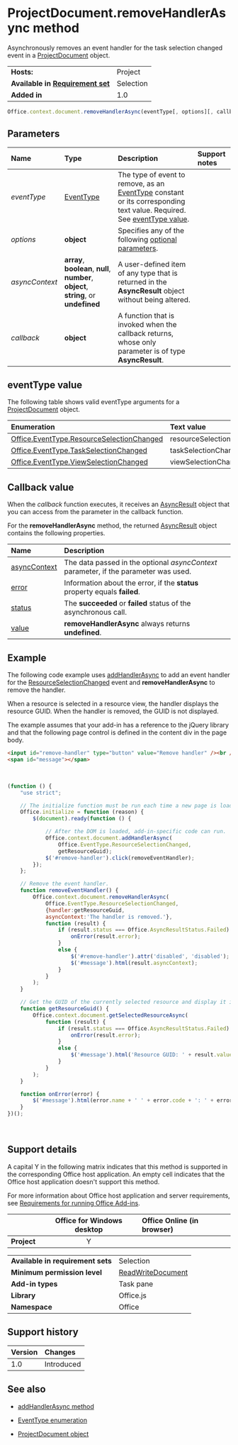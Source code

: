 

# ProjectDocument.removeHandlerAsync method
Asynchronously removes an event handler for the task selection changed event in a [ProjectDocument](https://dev.office.com/reference/add-ins/shared/projectdocument.projectdocument) object.

|||
|:-----|:-----|
|**Hosts:**|Project|
|**Available in [Requirement set](../../docs/overview/specify-office-hosts-and-api-requirements.md)**|Selection|
|**Added in**|1.0|

```js
Office.context.document.removeHandlerAsync(eventType[, options][, callback]);
```


## Parameters
|**Name**|**Type**|**Description**|**Support notes**|
|:-----|:-----|:-----|:-----|
|_eventType_|[EventType](https://dev.office.com/reference/add-ins/shared/eventtype-enumeration)|The type of event to remove, as an [EventType](https://dev.office.com/reference/add-ins/shared/eventtype-enumeration) constant or its corresponding text value. Required. See [eventType value](#eventtype-value). ||
|_options_|**object**|Specifies any of the following [optional parameters](../../docs/develop/asynchronous-programming-in-office-add-ins.md#passing-optional-parameters-to-asynchronous-methods).||
|_asyncContext_|**array**, **boolean**, **null**, **number**, **object**, **string**, or **undefined**|A user-defined item of any type that is returned in the  **AsyncResult** object without being altered.||
|_callback_|**object**|A function that is invoked when the callback returns, whose only parameter is of type **AsyncResult**.||

## eventType value

The following table shows valid eventType arguments for a [ProjectDocument](https://dev.office.com/reference/add-ins/shared/projectdocument.projectdocument) object.

|**Enumeration**|**Text value**|
|:-----|:-----|
|[Office.EventType.ResourceSelectionChanged](https://msdn.microsoft.com/en-us/library/office/fp179836.aspx)|resourceSelectionChanged|
|[Office.EventType.TaskSelectionChanged](https://msdn.microsoft.com/en-us/library/office/fp179816.aspx)|taskSelectionChanged|
|[Office.EventType.ViewSelectionChanged](https://msdn.microsoft.com/en-us/library/office/fp179839.aspx)|viewSelectionChanged|


## Callback value

When the _callback_ function executes, it receives an [AsyncResult](https://dev.office.com/reference/add-ins/shared/asyncresult) object that you can access from the parameter in the callback function.

For the  **removeHandlerAsync** method, the returned [AsyncResult](https://dev.office.com/reference/add-ins/shared/asyncresult) object contains the following properties.

|**Name**|**Description**|
|:-----|:-----|
|[asyncContext](https://dev.office.com/reference/add-ins/shared/asyncresult.asynccontext)|The data passed in the optional  _asyncContext_ parameter, if the parameter was used.|
|[error](https://dev.office.com/reference/add-ins/shared/asyncresult.error)|Information about the error, if the  **status** property equals **failed**.|
|[status](https://dev.office.com/reference/add-ins/shared/asyncresult.status)|The  **succeeded** or **failed** status of the asynchronous call.|
|[value](https://dev.office.com/reference/add-ins/shared/asyncresult.value)|**removeHandlerAsync** always returns **undefined**.|

## Example

The following code example uses [addHandlerAsync](https://dev.office.com/reference/add-ins/shared/projectdocument.addhandlerasync) to add an event handler for the [ResourceSelectionChanged](https://dev.office.com/reference/add-ins/shared/projectdocument.resourceselectionchanged.event) event and **removeHandlerAsync** to remove the handler.

When a resource is selected in a resource view, the handler displays the resource GUID. When the handler is removed, the GUID is not displayed.

The example assumes that your add-in has a reference to the jQuery library and that the following page control is defined in the content div in the page body.

```HTML
<input id="remove-handler" type="button" value="Remove handler" /><br />
<span id="message"></span>
```

<br/>

```js
(function () {
    "use strict";

    // The initialize function must be run each time a new page is loaded.
    Office.initialize = function (reason) {
        $(document).ready(function () {

            // After the DOM is loaded, add-in-specific code can run.
            Office.context.document.addHandlerAsync(
                Office.EventType.ResourceSelectionChanged,
                getResourceGuid);
            $('#remove-handler').click(removeEventHandler);
        });
    };

    // Remove the event handler.
    function removeEventHandler() {
        Office.context.document.removeHandlerAsync(
            Office.EventType.ResourceSelectionChanged,
            {handler:getResourceGuid,
            asyncContext:'The handler is removed.'},
            function (result) {
                if (result.status === Office.AsyncResultStatus.Failed) {
                    onError(result.error);
                }
                else {
                    $('#remove-handler').attr('disabled', 'disabled');
                    $('#message').html(result.asyncContext);
                }
            }
        );
    }

    // Get the GUID of the currently selected resource and display it in the add-in.
    function getResourceGuid() {
        Office.context.document.getSelectedResourceAsync(
            function (result) {
                if (result.status === Office.AsyncResultStatus.Failed) {
                    onError(result.error);
                }
                else {
                    $('#message').html('Resource GUID: ' + result.value);
                }
            }
        );
    }

    function onError(error) {
        $('#message').html(error.name + ' ' + error.code + ': ' + error.message);
    }
})();
```

<br/>

## Support details

A capital Y in the following matrix indicates that this method is supported in the corresponding Office host application. An empty cell indicates that the Office host application doesn't support this method.

For more information about Office host application and server requirements, see [Requirements for running Office Add-ins](../../docs/overview/requirements-for-running-office-add-ins.md).


||**Office for Windows desktop**|**Office Online (in browser)**|
|:-----|:---:|:-----|
|**Project**|Y||

|||
|:-----|:-----|
|**Available in requirement sets**|Selection|
|**Minimum permission level**|[ReadWriteDocument](../../docs/develop/requesting-permissions-for-api-use-in-content-and-task-pane-add-ins.md)|
|**Add-in types**|Task pane|
|**Library**|Office.js|
|**Namespace**|Office|

## Support history

|**Version**|**Changes**|
|:-----|:-----|
|1.0|Introduced|

## See also

- [addHandlerAsync method](https://dev.office.com/reference/add-ins/shared/projectdocument.addhandlerasync)

- [EventType enumeration](https://dev.office.com/reference/add-ins/shared/eventtype-enumeration)

- [ProjectDocument object](https://dev.office.com/reference/add-ins/shared/projectdocument.projectdocument)

